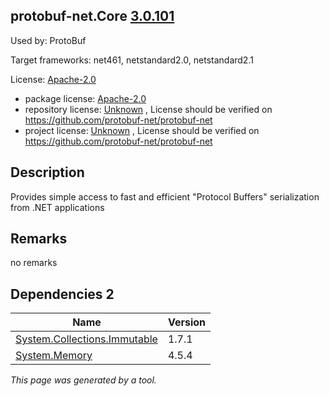 protobuf-net.Core [3.0.101](https://www.nuget.org/packages/protobuf-net.Core/3.0.101)
--------------------

Used by: ProtoBuf

Target frameworks: net461, netstandard2.0, netstandard2.1

License: [Apache-2.0](../../../../licenses/apache-2.0) 

- package license: [Apache-2.0](https://licenses.nuget.org/Apache-2.0) 
- repository license: [Unknown](https://github.com/protobuf-net/protobuf-net) , License should be verified on https://github.com/protobuf-net/protobuf-net
- project license: [Unknown](https://github.com/protobuf-net/protobuf-net) , License should be verified on https://github.com/protobuf-net/protobuf-net

Description
-----------
Provides simple access to fast and efficient "Protocol Buffers" serialization from .NET applications

Remarks
-----------
no remarks


Dependencies 2
-----------

|Name|Version|
|----------|:----|
|[System.Collections.Immutable](../../../../packages/nuget.org/system.collections.immutable/1.7.1)|1.7.1|
|[System.Memory](../../../../packages/nuget.org/system.memory/4.5.4)|4.5.4|

*This page was generated by a tool.*